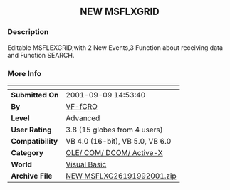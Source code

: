 ﻿<div align="center">

## NEW MSFLXGRID


</div>

### Description

Editable MSFLEXGRID,with 2 New Events,3 Function about receiving data and Function SEARCH.
 
### More Info
 


<span>             |<span>
---                |---
**Submitted On**   |2001-09-09 14:53:40
**By**             |[VF\-fCRO](https://github.com/Planet-Source-Code/PSCIndex/blob/master/ByAuthor/vf-fcro.md)
**Level**          |Advanced
**User Rating**    |3.8 (15 globes from 4 users)
**Compatibility**  |VB 4\.0 \(16\-bit\), VB 5\.0, VB 6\.0
**Category**       |[OLE/ COM/ DCOM/ Active\-X](https://github.com/Planet-Source-Code/PSCIndex/blob/master/ByCategory/ole-com-dcom-active-x__1-29.md)
**World**          |[Visual Basic](https://github.com/Planet-Source-Code/PSCIndex/blob/master/ByWorld/visual-basic.md)
**Archive File**   |[NEW MSFLXG26191992001\.zip](https://github.com/Planet-Source-Code/vf-fcro-new-msflxgrid__1-27103/archive/master.zip)








